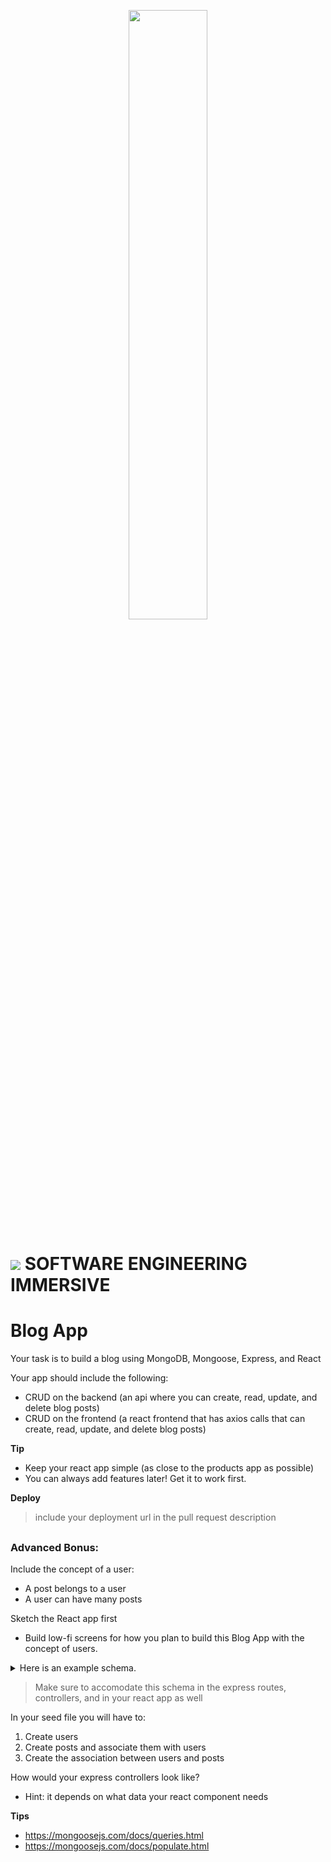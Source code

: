 <p align="center">
  <img src="https://media.giphy.com/media/KDzdCHAkkeRJ8AbgWH/giphy.gif" width="50%"/>
</p>

# ![](https://ga-dash.s3.amazonaws.com/production/assets/logo-9f88ae6c9c3871690e33280fcf557f33.png) SOFTWARE ENGINEERING IMMERSIVE

# Blog App

Your task is to build a blog using MongoDB, Mongoose, Express, and React

Your app should include the following:

- CRUD on the backend (an api where you can create, read, update, and delete blog posts)
- CRUD on the frontend (a react frontend that has axios calls that can create, read, update, and delete blog posts)

**Tip**

- Keep your react app simple (as close to the products app as possible)
- You can always add features later! Get it to work first.

**Deploy**
> include your deployment url in the pull request description

##

### Advanced Bonus: 

Include the concept of a user:
- A post belongs to a user
- A user can have many posts

Sketch the React app first
- Build low-fi screens for how you plan to build this Blog App with the concept of users.

<details><summary>Here is an example schema.</summary>
<p>

```js
const User = new Schema(
  {
    username: { type: String, required: true },
    email: { type: String, required: true },
    posts: [{ type: Schema.Types.ObjectId, ref: 'posts' }]
  },
  { timestamps: true }
)
```

```js
const Post = new Schema(
  {
    title: { type: String, required: true },
    imgURL: { type: String, required: true },
    content: { type: String, required: true },
    userId: { type: Schema.Types.ObjectId, ref: 'users' }
  },
  { timestamps: true }
)
```

</p>
</details>

> Make sure to accomodate this schema in the express routes, controllers, and in your react app as well

In your seed file you will have to:
1. Create users
2. Create posts and associate them with users
3. Create the association between users and posts

How would your express controllers look like?
- Hint: it depends on what data your react component needs

**Tips**
- https://mongoosejs.com/docs/queries.html
- https://mongoosejs.com/docs/populate.html
